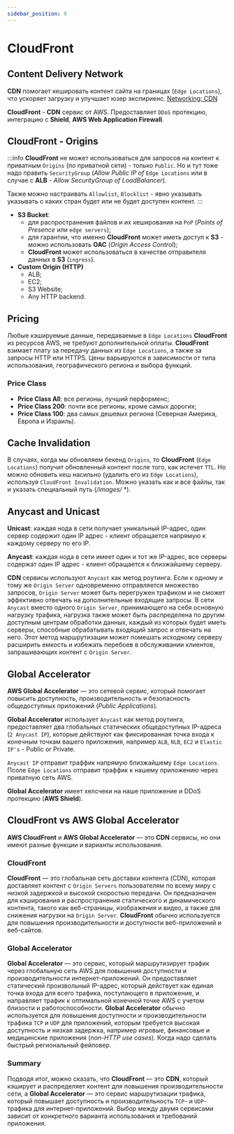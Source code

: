 ```yaml
---
sidebar_position: 9
---
```

# CloudFront

## Content Delivery Network
**CDN** помогает кешировать контент сайта на границах (`Edge Locations`), что ускоряет загрузку и улучшает юзер экспириенс.
[Networking: CDN](https://andreasblaze.github.io/networking/cdn)

**CloudFront** - **CDN** сервис от AWS. Предоставляет `DDoS` протекцию, интеграцию с **Shield**, **AWS Web Application Firewall**.

## CloudFront - Origins
:::info
**CloudFront** не может использоваться для запросов на контент к приватным `Origins` (по приватной сети) - только `Public`. Но и тут тоже надо править `SecurityGroup` (*Allow Public IP of* `Edge Locations` или в случае с **ALB** - *Allow SecurityGroup of LoadBalancer*).

Также можно настраивать `Allowlist`, `Blocklist` - явно указывать указывать с каких стран будет или не будет доступен контент. 
:::
- **S3 Bucket**: 
    - для распространения файлов и их кеширования на `PoP` (*Points of Presence* или `edge servers`); 
    - для гарантии, что именно **CloudFront** может иметь доступ к **S3** - можно использовать **OAC** (*Origin Access Control*);
    - **CloudFront** может использоваться в качестве отправителя данных в **S3** (`ingress`).
- **Custom Origin (HTTP)**
    - ALB;
    - EC2;
    - S3 Website;
    - Any HTTP backend.

## Pricing
Любые кэшируемые данные, передаваемые в `Edge Locations` **CloudFront** из ресурсов AWS, не требуют дополнительной оплаты. **CloudFront** взимает плату за передачу данных из `Edge Locations`, а также за запросы HTTP или HTTPS. Цены варьируются в зависимости от типа использования, географического региона и выбора функций.

### Price Class
- **Price Class All**: все регионы, лучший перформенс;
- **Price Class 200**: почти все регионы, кроме самых дорогих;
- **Price Class 100**: два самых дешевых региона (Северная Америка, Европа и Израиль).

## Cache Invalidation
В случаях, когда мы обновляем бекенд `Origins`, то **CloudFront** (`Edge Locations`) получит обновленный контент после того, как истечет `TTL`. Но можно обновить кеш насильно (удалить его из `Edge Locations`), используя `CloudFront Invalidation`. Можно указать как и все файлы, так и указать специальный путь (*/images/* *).

## Anycast and Unicast
**Unicast**: каждая нода в сети получает уникальный IP-адрес, один сервер содержит один IP адрес - клиент обращается напрямую к каждому серверу по его IP.

**Anycast**: каждая нода в сети имеет один и тот же IP-адрес, все серверы содержат один IP адрес - клиент обращается к близжайшему серверу.

**CDN** сервисы используют `Anycast` как метод роутинга. Если к одному и тому же `Origin Server` одновременно отправляется множество запросов, `Origin Server` может быть перегружен трафиком и не сможет эффективно отвечать на дополнительные входящие запросы. В сети `Anycast` вместо одного `Origin Server`, принимающего на себя основную нагрузку трафика, нагрузка также может быть распределена по другим доступным центрам обработки данных, каждый из которых будет иметь серверы, способные обрабатывать входящий запрос и отвечать на него. Этот метод маршрутизации может помешать исходному серверу расширить емкость и избежать перебоев в обслуживании клиентов, запрашивающих контент с `Origin Server`.

## Global Accelerator
**AWS Global Accelerator** — это сетевой сервис, который помогает повысить доступность, производительность и безопасность общедоступных приложений (*Public Applications*). 

**Global Accelerator** использует `Anycast` как метод роутинга, предоставляет два глобальных статических общедоступных IP-адреса (`2 Anycast IP`), которые действуют как фиксированная точка входа к конечным точкам вашего приложения, например `ALB`, `NLB`, `EC2` и `Elastic IP's` - Public or Private.

`Anycast IP` отправит траффик напрямую близжайшему `Edge Locations`. Псоле `Edge Locations` отправит траффик к нашему приложению через приватную сеть AWS.

**Global Accelerator** имеет хелсчеки на наше приложение и DDoS протекцию (**AWS Shield**).

## CloudFront vs AWS Global Accelerator
**AWS CloudFront** и **AWS Global Accelerator** — это **CDN** сервисы, но они имеют разные функции и варианты использования.

### CloudFront
**CloudFront** — это глобальная сеть доставки контента (CDN), которая доставляет контент с `Origin Servers` пользователям по всему миру с низкой задержкой и высокой скоростью передачи. Он предназначен для кэширования и распространения статического и динамического контента, такого как веб-страницы, изображения и видео, а также для снижения нагрузки на `Origin Server`. **CloudFront** обычно используется для повышения производительности и доступности веб-приложений и веб-сайтов.

### Global Accelerator
**Global Accelerator** — это сервис, который маршрутизирует трафик через глобальную сеть AWS для повышения доступности и производительности интернет-приложений. Он предоставляет статический произвольный IP-адрес, который действует как единая точка входа для всего трафика, поступающего в приложение, и направляет трафик к оптимальной конечной точке AWS с учетом близости и работоспособности. **Global Accelerator** обычно используется для повышения доступности и производительности трафика `TCP` и `UDP` для приложений, которым требуется высокая доступность и низкая задержка, например игровые, финансовые и медицинские приложения (*non-HTTP use cases*). Когда надо сделать быстрый региональный фейловер.

### Summary
Подводя итог, можно сказать, что **CloudFront** — это **CDN**, который кэширует и распределяет контент для повышения производительности сети, а **Global Accelerator** — это сервис маршрутизации трафика, который повышает доступность и производительность `TCP`- и `UDP`-трафика для интернет-приложений. Выбор между двумя сервисами зависит от конкретного варианта использования и требований приложения.